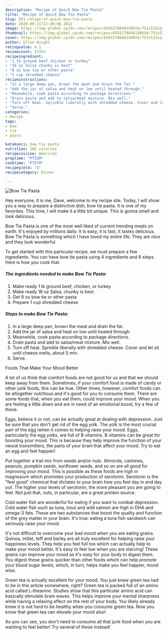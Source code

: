 ```yaml
---
description: "Recipe of Quick Bow Tie Pasta"
title: "Recipe of Quick Bow Tie Pasta"
slug: 851-recipe-of-quick-bow-tie-pasta
date: 2020-09-21T22:40:06.281Z
image: https://img-global.cpcdn.com/recipes/6593178848198656/751x532cq70/bow-tie-pasta-recipe-main-photo.jpg
thumbnail: https://img-global.cpcdn.com/recipes/6593178848198656/751x532cq70/bow-tie-pasta-recipe-main-photo.jpg
cover: https://img-global.cpcdn.com/recipes/6593178848198656/751x532cq70/bow-tie-pasta-recipe-main-photo.jpg
author: Ellen Knight
ratingvalue: 4.1
reviewcount: 43353
recipeingredient:
- "1 lb ground beef chicken or turkey"
- "16 oz Salsa chunky is best"
- "8 oz bow tie or other pasta"
- "1 cup shredded cheese"
recipeinstructions:
- "In a large deep pan, brown the meat and drain the fat."
- "Add the jar of salsa and heat on low until heated through."
- "Meanwhile, cook pasta according to package directions."
- "Drain pasta and add to salsa/meat mixture. Mix well."
- "Turn off heat. Sprinkle liberally with shredded cheese. Cover and let sit until cheese melts, about 5 min."
- "Serve."
categories:
- Recipe
tags:
- bow
- tie
- pasta

katakunci: bow tie pasta 
nutrition: 102 calories
recipecuisine: American
preptime: "PT32M"
cooktime: "PT57M"
recipeyield: "3"
recipecategory: Dinner

---
```



![Bow Tie Pasta](https://img-global.cpcdn.com/recipes/6593178848198656/751x532cq70/bow-tie-pasta-recipe-main-photo.jpg)

Hey everyone, it is me, Dave, welcome to my recipe site. Today, I will show you a way to prepare a distinctive dish, bow tie pasta. It is one of my favorites. This time, I will make it a little bit unique. This is gonna smell and look delicious.

Bow Tie Pasta is one of the most well liked of current trending meals on earth. It's enjoyed by millions daily. It is easy, it is fast, it tastes delicious. Bow Tie Pasta is something which I have loved my entire life. They are nice and they look wonderful.




To get started with this particular recipe, we must prepare a few ingredients. You can have bow tie pasta using 4 ingredients and 6 steps. Here is how you cook that.

<!--inarticleads1-->

##### The ingredients needed to make Bow Tie Pasta:

1. Make ready 1 lb ground beef, chicken, or turkey
1. Make ready 16 oz Salsa, chunky is best.
1. Get 8 oz bow tie or other pasta
1. Prepare 1 cup shredded cheese




<!--inarticleads2-->

##### Steps to make Bow Tie Pasta:

1. In a large deep pan, brown the meat and drain the fat.
1. Add the jar of salsa and heat on low until heated through.
1. Meanwhile, cook pasta according to package directions.
1. Drain pasta and add to salsa/meat mixture. Mix well.
1. Turn off heat. Sprinkle liberally with shredded cheese. Cover and let sit until cheese melts, about 5 min.
1. Serve.




Foods That Make Your Mood Better


A lot of us think that comfort foods are not good for us and that we should keep away from them. Sometimes, if your comfort food is made of candy or other junk foods, this can be true. Other times, however, comfort foods can be altogether nutritious and it's good for you to consume them. There are some foods that, when you eat them, could improve your mood. When you are feeling a little down and are in need of an emotional boost, try a few of these.

Eggs, believe it or not, can be actually great at dealing with depression. Just be sure that you don't get rid of the egg yolk. The yolk is the most crucial part of the egg iwhen it comes to helping raise your mood. Eggs, particularly the egg yolks, are full of B vitamins. B vitamins can be great for boosting your mood. This is because they help improve the function of your neural transmitters, the parts of your brain that affect your mood. Try to eat an egg and feel happier!

Put together a trail mix from seeds and/or nuts. Almonds, cashews, peanuts, pumpkin seeds, sunflower seeds, and so on are all good for improving your mood. This is possible as these foods are high in magnesium which promotes your production of serotonin. Serotonin is the "feel good" chemical that dictates to your brain how you feel day in and day out. The higher your levels of serotonin, the more pleasant you are going to feel. Not just that, nuts, in particular, are a great protein source.

Cold water fish are wonderful for eating if you want to combat depression. Cold water fish such as tuna, trout and wild salmon are high in DHA and omega-3 fats. These are two substances that boost the quality and function of the grey matter in your brain. It's true: eating a tuna fish sandwich can seriously raise your mood. 

It's not difficult to overcome your bad mood when you are eating grains. Quinoa, millet, teff and barley are all truly excellent for helping raise your happiness levels. They help you feel full too which can actually help to make your mood better. It's easy to feel low when you are starving! These grains can improve your mood as it's easy for your body to digest them. You digest these grains quicker than other foods which can help promote your blood sugar levels, which, in turn, helps make you feel happier, mood wise.

Green tea is actually excellent for your mood. You just knew green tea had to be in this article somewhere, right? Green tea is packed full of an amino acid called L-theanine. Studies show that this particular amino acid can basically stimulate brain waves. This helps improve your mental sharpness while having a relaxing effect on the rest of your body. You likely already knew it is not hard to be healthy when you consume green tea. Now you know that green tea can elevate your mood also!

As you can see, you don't need to consume all that junk food when you are wanting to feel better! Try several of these instead!


